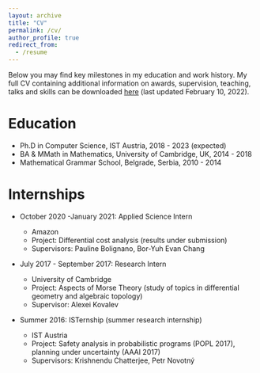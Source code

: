 ```yaml
---
layout: archive
title: "CV"
permalink: /cv/
author_profile: true
redirect_from:
  - /resume
---
```


Below you may find key milestones in my education and work history. My full CV containing additional information on awards, supervision, teaching, talks and skills can be downloaded  [here](CV_Zikelic1.pdf) (last updated February 10, 2022).

Education
======
* Ph.D in Computer Science, IST Austria, 2018 - 2023 (expected)
* BA & MMath in Mathematics, University of Cambridge, UK, 2014 - 2018
* Mathematical Grammar School, Belgrade, Serbia, 2010 - 2014

Internships
======
* October 2020 -January 2021: Applied Science Intern
  * Amazon
  * Project: Differential cost analysis (results under submission)
  * Supervisors: Pauline Bolignano, Bor-Yuh Evan Chang

* July 2017 - September 2017: Research Intern
  * University of Cambridge
  * Project: Aspects of Morse Theory (study of topics in differential geometry and algebraic topology)
  * Supervisor: Alexei Kovalev

* Summer 2016: ISTernship (summer research internship)
  * IST Austria
  * Project: Safety analysis in probabilistic programs (POPL 2017), planning under uncertainty (AAAI 2017)
  * Supervisors: Krishnendu Chatterjee, Petr Novotný